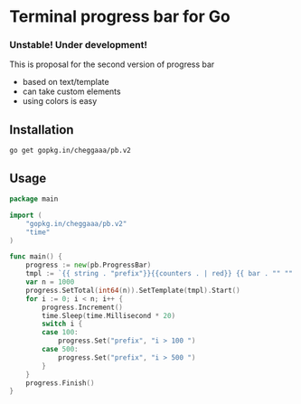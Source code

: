 # Terminal progress bar for Go  

### Unstable! Under development!

This is proposal for the second version of progress bar   
- based on text/template   
- can take custom elements   
- using colors is easy   

## Installation

```
go get gopkg.in/cheggaaa/pb.v2
```   

## Usage   

```Go
package main

import (
	"gopkg.in/cheggaaa/pb.v2"
	"time"
)

func main() {
	progress := new(pb.ProgressBar)
	tmpl := `{{ string . "prefix"}}{{counters . | red}} {{ bar . "" "" (cycle . "↖" "↗" "↘" "↙" )}} {{percent .}}`
	var n = 1000
	progress.SetTotal(int64(n)).SetTemplate(tmpl).Start()
	for i := 0; i < n; i++ {
		progress.Increment()
		time.Sleep(time.Millisecond * 20)
		switch i {
		case 100:
			progress.Set("prefix", "i > 100 ")
		case 500:
			progress.Set("prefix", "i > 500 ")
		}
	}
	progress.Finish()
}

```